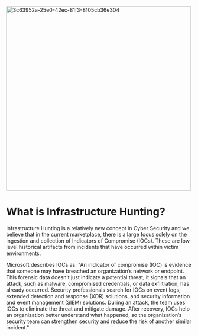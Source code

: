 <img width="500" height="500" alt="3c63952a-25e0-42ec-81f3-8105cb36e304" src="https://github.com/user-attachments/assets/5fab6661-c340-4389-b9be-d1ce3717bef6" />

# What is Infrastructure Hunting?
Infrastructure Hunting is a relatively new concept in Cyber Security and we believe that in the current marketplace, there is a large focus solely on the ingestion and collection of Indicators of Compromise (IOCs). These are low-level historical artifacts from incidents that have occurred within victim environments.

Microsoft describes IOCs as:
"An indicator of compromise (IOC) is evidence that someone may have breached an organization’s network or endpoint. This forensic data doesn’t just indicate a potential threat, it signals that an attack, such as malware, compromised credentials, or data exfiltration, has already occurred. Security professionals search for IOCs on event logs, extended detection and response (XDR) solutions, and security information and event management (SIEM) solutions. During an attack, the team uses IOCs to eliminate the threat and mitigate damage. After recovery, IOCs help an organization better understand what happened, so the organization’s security team can strengthen security and reduce the risk of another similar incident."
